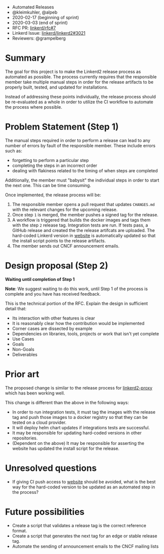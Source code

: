 - Automated Releases
- @kleimkuhler, @alpeb
- 2020-02-17 (beginning of sprint)
- 2020-03-03 (end of sprint)
- RFC PR: [linkerd/rfc#7](https://github.com/linkerd/rfc/pull/7)
- Linkerd Issue: [linkerd/linkerd2#3021](https://github.com/linkerd/linkerd2/issues/3021)
- Reviewers: @grampelberg

# Summary

[summary]: #summary

The goal for this project is to make the Linkerd2 release process as automated
as possible. The process currently requires that the responsible member take
multiple manual steps in order for the release artifacts to be properly built,
tested, and updated for installations.

Instead of addressing these points individually, the release process should be
re-evaluated as a whole in order to utilize the CI workflow to automate the
process where possible.

# Problem Statement (Step 1)

[problem-statement]: #problem-statement

The manual steps required in order to perform a release can lead to any number
of errors by fault of the responsible member. These include errors such as: 
- forgetting to perform a particular step
- completing the steps in an incorrect order
- dealing with flakiness related to the timing of when steps are completed

Additionally, the member must "babysit" the individual steps in order to start
the next one. This can be time consuming.

Once implemented, the release process will be:
1. The responsible member opens a pull request that updates `CHANGES.md` with
   the relevant changes for the upcoming release.
2. Once step `1` is merged, the member pushes a signed tag for the release.
3. A workflow is triggered that builds the docker images and tags them with
   the step `2` release tag. Integration tests are run. If tests pass, a
   GitHub release and created the the release artifcats are uploaded. The
   hard-coded Linkerd version in [website](https://github.com/linkerd/website)
   is automatically updated so that the install script points to the release
   artifacts.
4. The member sends out CNCF announcement emails.

# Design proposal (Step 2)

**Waiting until completion of Step 1**

[design-proposal]: #design-proposal

**Note**: We suggest waiting to do this work, until Step 1 of the process is complete and you have has received feedback.

This is the technical portion of the RFC. Explain the design in sufficient detail that:

- Its interaction with other features is clear
- It is reasonably clear how the contribution would be implemented
- Corner cases are dissected by example
- Dependencies on libraries, tools, projects or work that isn't yet complete
- Use Cases
- Goals
- Non-Goals
- Deliverables

# Prior art

[prior-art]: #prior-art

The proposed change is similar to the release process for [linkerd2-proxy](https://github.com/linkerd/linkerd2-proxy)
which has been working well.

This change is different than the above in the following ways:
- In order to run integration tests, it must tag the images with the release
  tag and push those images to a docker registry so that they can be tested on
  a cloud provider.
- It will deploy helm chart updates if integrations tests are successful.
- It may be responsible for updating hard-coded versions in other repositories.
- (Dependent on the above) It may be responsible for asserting the website has
  updated the install script for the release.

# Unresolved questions

[unresolved-questions]: #unresolved-questions

- If giving CI push access to [website](https://github.com/linkerd/website) should be avoided, what is the best way
  for the hard-coded version to be updated as an automated step in the process?

# Future possibilities

[future-possibilities]: #future-possibilities

- Create a script that validates a release tag is the correct reference
  format.
- Create a script that generates the next tag for an edge or stable release
  tag.
- Automate the sending of announcement emails to the CNCF mailing lists
